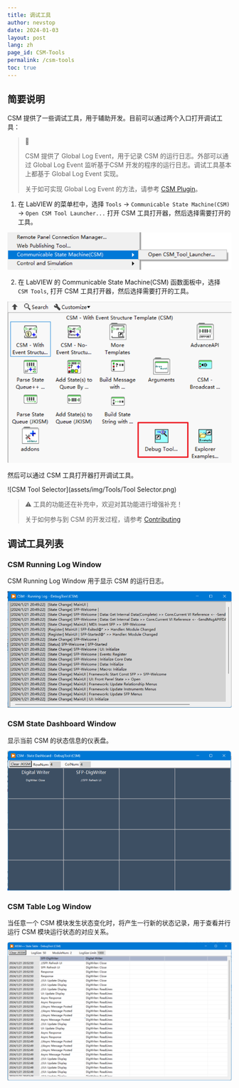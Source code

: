 ```yaml
---
title: 调试工具
author: nevstop
date: 2024-01-03
layout: post
lang: zh
page_id: CSM-Tools
permalink: /csm-tools
toc: true
---
```


<!-- - 调试工具/调试方法
-[ ] CSM内置的全局事件(md-page[-]) - English[-] | Chinese [10%]
    说明CSM内置的全局事件包含的功能；如何使用全局事件；介绍函数
-[ ] JKISM State Editor(md-page[-]) - English[-] | Chinese [0%]
    介绍JKISM State Editor的功能；介绍如何使用JKISM State Editor
-[ ] CSM Global Log Window(md-page[-]) - English[-] | Chinese [50%]
    介绍CSM Global Log Window的功能
-[ ] CSM State Dashboard Window(md-page[-]) - English[-] | Chinese [50%]
    介绍CSM State Dashboard Window的功能
-[ ] CSM State Table Window(md-page[-]) - English[-] | Chinese [50%]
    介绍CSM State Table Window的功能
- (TODO) CSM Test Panel(md-page[-]) - English[-] | Chinese [-]
    (待功能实现后补充)
 -->

## 简要说明

CSM 提供了一些调试工具，用于辅助开发。目前可以通过两个入口打开调试工具：

> 📓
>
> CSM 提供了 Global Log Event，用于记录 CSM 的运行日志。外部可以通过 Global Log Event 监听基于CSM 开发的程序的运行日志。调试工具基本上都基于 Global Log Event 实现。
>
> 关于如可实现 Global Log Event 的方法，请参考 [CSM Plugin](https://nevstop-lab.github.io/CSM-Wiki/csm-plugin-system)。
>

1. 在 LabVIEW 的菜单栏中，选择 `Tools` -> `Communicable State Machine(CSM)` -> `Open CSM Tool Launcher...` 打开 CSM 工具打开器，然后选择需要打开的工具。

![CSM Tool Entry in Menu](assets/img/Tools/Debug%20Tool%20Entry%20in%20Tool%20Menu.png)

2. 在 LabVIEW 的 Communicable State Machine(CSM) 函数面板中，选择 `CSM Tools`, 打开 CSM 工具打开器，然后选择需要打开的工具。

![CSM Tool Entry in Palette](assets/img/Tools/Debug%20Tool%20Entry%20in%20Palette.png)

然后可以通过 CSM 工具打开器打开调试工具。

![CSM Tool Selector](assets/img/Tools/Tool Selector.png)

> ⚠️
> 工具的功能还在补充中，欢迎对其功能进行增强补充！
>
> 关于如何参与到 CSM 的开发过程，请参考 [Contributing](https://nevstop-lab.github.io/CSM-Wiki/how-to-contribute)
>

## 调试工具列表

### CSM Running Log Window

CSM Running Log Window 用于显示 CSM 的运行日志。

![CSM Running Log Window](assets/img/Tools/tool-RunningLogWindow.png)

### CSM State Dashboard Window

显示当前 CSM 的状态信息的仪表盘。

![CSM State Dashboard Window](assets/img/Tools/tool-DashboardWindow.png)

### CSM Table Log Window

当任意一个 CSM 模块发生状态变化时，将产生一行新的状态记录，用于查看并行运行 CSM 模块运行状态的对应关系。

![CSM Table Log Window](assets/img/Tools/tool-TableLogWindow.png)
